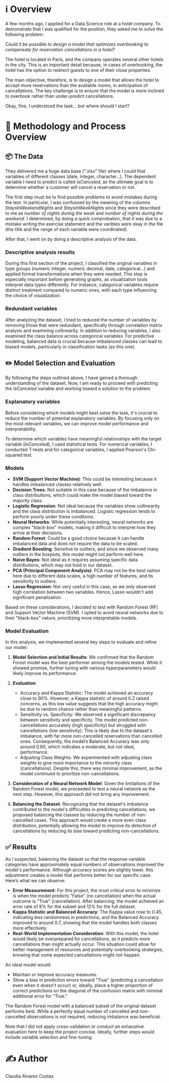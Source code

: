 # ℹ️ Overview
A few months ago, I applied for a Data Science role at a hotel company. To demonstrate that I was qualified for the position, they asked me to solve the following problem:

*Could it be possible to design a model that optimizes overbooking to compensate for reservation cancellations in a hotel?*

The hotel is located in Paris, and the company operates several other hotels in the city. This is an important detail because, in cases of overbooking, the hotel has
the option to redirect guests to one of their close properties.

The main objective, therefore, is to design a model that allows the hotel to accept more reservations than the available rooms, in anticipation of cancellations.
The key challenge is to ensure that the model is more inclined to overbook rather than under-predict cancellations.

Okay, fine, I understood the task... but where should I start?

# 🌟 Methodology and Process Overview
##  📦 The Data
They delivered me a huge data base (".xlsx" file) where I could find variables of different classes (date, integer, character...). The dependent variable I need to predict is called *IsCanceled*, as the ultimate goal is to determine whether a customer will cancel a reservation or not. 

The first step must be to find possible problems to avoid mistakes during the test. In particular, I was confussed by the meaning of the columns *StaysInWeekendNights* and *StaysInWeekNights* since they were described to me as *number of nights during the week* and *number of nights during the weekend*. I determined, by doing a quick comprobation, that it was due to a mistake writing the exercise statement and the varibles were okay in the file (the title and the range of each variable were coordinated).

After that, I went on by doing a descriptive analysis of the data.

### Descriptive analysis results
 During this first section of the project, I classified the original variables in type groups (numeric integer, numeric decimal, date, categorical...) and applied format transformations when they were needed. This step is especially important before generating graphs, as visualization tools interpret data types differently. For instance, categorical variables require distinct treatment compared to numeric ones, with each type influencing the choice of visualization.

### Redundant variables
 After analyzing the dataset, I tried to reduced the number of variables by removing those that were redundant, specifically through correlation matrix analysis and examining collinearity. In addition to reducing variables, I also examined the class balance across categorical variables. For predictive modeling, balanced data is crucial because imbalanced classes can lead to biased models, particularly in classification tasks (as this one). 

## ✏️ Model Selection and Evaluation
By following the steps outlined above, I have gained a thorough understanding of the dataset. Now, I am ready to proceed with predicting the *IsCanceled* variable and working toward a solution to the problem.

### Explanatory variables
Before considering which models might best solve the task, it's crucial to reduce the number of potential explanatory variables. By focusing only on the most relevant variables, we can improve model performance and interpretability.

To determine which variables have meaningful relationships with the target variable (*IsCanceled*), I used statistical tests. For numerical variables, I conducted T-tests and for categorical variables, I applied Pearson's Chi-squared test.

### Models

* **SVM (Support Vector Machine)**: This could be interesting because it handles imbalanced classes relatively well.
* **Decision Trees**: Not suitable in this case because of the imbalance in class distributions, which could make the model biased toward the majority class.
* **Logistic Regression**: Not ideal because the variables show collinearity and the class distribution is imbalanced. Logistic regression tends to perform poorly under these conditions.
* **Neural Networks**: While potentially interesting, neural networks are complex "black-box" models, making it difficult to interpret how they arrive at their decisions.
* **Random Forest**: Could be a good choice because it can handle imbalanced data and does not require the data to be scaled.
* **Gradient Boosting**: Sensitive to outliers, and since we observed many outliers in the boxplots, this model might not perform well here.
* **Naive Bayes**: Not ideal as it requires assuming specific data distributions, which may not hold in our dataset.
* **PCA (Principal Component Analysis)**: PCA may not be the best option here due to different data scales, a high number of features, and its sensitivity to outliers.
* **Lasso Regression**: Not very useful in this case, as we only observed high correlation between two variables. Hence, Lasso wouldn't add significant penalization.
  
Based on these considerations, I decided to test with Random Forest (RF) and Support Vector Machine (SVM). I opted to avoid neural networks due to their "black-box" nature, prioritizing more interpretable models.

### Model Evaluation
In this analysis, we implemented several key steps to evaluate and refine our model:

1. **Model Selection and Initial Results**: We confirmed that the Random Forest model was the best performer among the models tested. While it showed promise, further tuning with various hyperparameters would likely improve its performance.

2. **Evaluation**:

     * Accuracy and Kappa Statistic: The model achieved an accuracy close to 90%. However, a Kappa statistic of around 0.2 raised concerns, as this low value suggests that the high accuracy might be due to random chance rather than meaningful patterns.
     * Sensitivity vs. Specificity: We observed a significant discrepancy between sensitivity and specificity. The model predicted non-cancellations accurately (high specificity) but struggled with cancellations (low sensitivity). This is likely due to the dataset's imbalance, with far more non-cancelled reservations than cancelled ones. Consequently, the model’s Balanced Accuracy was only around 0.60, which indicates a moderate, but not ideal, performance.
     * Adjusting Class Weights: We experimented with adjusting class weights to give more importance to the minority class (cancellations). Despite this, there was minimal improvement, as the model continued to prioritize non-cancellations.

3. **Consideration of a Neural Network Model**: Given the limitations of the Random Forest model, we proceeded to test a neural network as the next step. However, this approach did not bring any improvement.

4. **Balancing the Dataset**: Recognizing that the dataset's imbalance contributed to the model's difficulties in predicting cancellations, we proposed balancing the classes by reducing the number of non-cancelled cases. This approach would create a more even class distribution, potentially allowing the model to improve its detection of cancellations by reducing its bias toward predicting non-cancellations.

## ✅ Results
As I suspected, balancing the dataset so that the response variable categories have approximately equal numbers of observations improved the model's performance. Although accuracy scores are slightly lower, this adjustment creates a model that performs better for our specific case. Here’s what we can observe:

* **Error Measurement**: For this project, the most critical error to minimize is when the model predicts "False" (no cancellation) when the actual outcome is "True" (cancellation). After balancing, the model achieved an error rate of 8% for the subset and 12% for the full dataset.
* **Kappa Statistic and Balanced Accuracy**: The Kappa value rose to 0.45, indicating less randomness in predictions, and the Balanced Accuracy improved to around 0.7, showing that the model handles both classes more effectively.
* **Real-World Implementation Consideration**: With this model, the hotel would likely be overprepared for cancellations, as it predicts more cancellations than might actually occur. This situation could allow for better management of resources and potentially overbooking strategies, knowing that some expected cancellations might not happen.

An ideal model would:

* Maintain or improve accuracy measures.
* Show a bias in prediction errors toward "True" (predicting a cancellation even when it doesn't occur) or, ideally, place a higher proportion of correct predictions on the diagonal of the confusion matrix with minimal additional error for "True."

The Random Forest model with a balanced subset of the original dataset performs best. While a perfectly equal number of cancelled and non-cancelled observations is not required, reducing imbalance was beneficial.

Note that I did not apply cross-validation or conduct an exhaustive evaluation here to keep the project concise. Ideally, further steps would include variable selection and fine-tuning.

# ✍️ Author

Claudia Álvarez Costas
